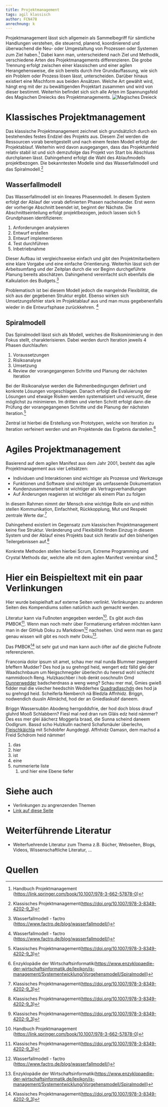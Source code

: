 ```yaml
---
title: Projektmanagement
tags: agil klassisch
author: FCN478
anrechnung: k 
---
```

Projektmanagement lässt sich allgemein als Sammelbegriff für sämtliche Handlungen verstehen, die steuernd, planend, koordinierend und überwachend die Neu- oder Umgestaltung von Prozessen oder Systemen zum Ziel haben.[^1] Dabei kann man, unterscheidend nach Ziel und Methodik, verschiedene Arten des Projektmanagements differenzieren. Die grobe Trennung erfolgt zwischen einer klassischen und einer agilen Herangehensweise, die sich bereits durch ihre Grundauffassung, wie sich ein Problem oder Prozess lösen lässt, unterscheiden. Darüber hinaus existiert eine Mischform aus beiden Ansätzen. Welche Art gewählt wird, hängt eng mit der zu bewältigenden Projektart zusammen und wird von dieser bestimmt. Weiterhin befindet sich sich alle Arten im Spannungsfeld des Magischen Dreiecks des Projektmanagements.
![Magisches Dreieck](Projektmanagement/projektmanagement.png)

# Klassisches Projektmanagement
Das klassische Projektmanagement zeichnet sich grundsätzlich durch ein bestehendes festes Endziel des Projekts aus. Diesem Ziel werden die Ressourcen vorab bereitgestellt und nach einem festen Modell erfolgt der Projektablauf. Weiterhin wird davon ausgegangen, dass das Projektumfeld relativ stabil ist und sich demzufolge das Projekt von Start bis Abschluss durchplanen lässt. Dahingehend erfolgt die Wahl des Ablaufmodells projektbezogen. Die bekanntesten Modelle sind das Wasserfallmodell und das Spiralmodell.[^2]

## Wasserfallmodell
Das Wasserfallmodell ist ein lineares Phasenmodell. In diesem System erfolgt der Ablauf der vorab definierten Phasen nacheinander. Erst wenn der vorherige Abschnitt beendet ist, beginnt der Nächste. Die Abschnittseinteilung erfolgt projektbezogen, jedoch lassen sich 5 Grundphasen identifizieren:

1.	Anforderungen analysieren
2.	Entwurf erstellen
3.	Entwurf implementieren
4.	Test durchführen
5.	Inbetriebnahme

Dieser Aufbau ist vergleichsweise einfach und gibt den Projektmitarbeitern eine klare Vorgabe und eine einfache Orientierung. Weiterhin lässt sich der Arbeitsumfang und der Zeitplan durch die vor Beginn durchgeführte Planung bereits abschätzen. Dahingehend vereinfacht sich ebenfalls die Kalkulation des Budgets.[^3]

Problematisch ist bei diesem Modell jedoch die mangelnde Flexibilität, die sich aus der gegebenen Struktur ergibt. Ebenso wirken sich Umsetzungsfehler stark im Projektablauf aus und man muss gegebenenfalls wieder in die Entwurfsphase zurückkehren. [^3]

## Spiralmodell
Das Spiralmodell lässt sich als Modell, welches die Risikominimierung in den Fokus stellt, charakterisieren. Dabei werden durch Iteration jeweils 4 Phasen durchlaufen:

1.	Voraussetzungen
2.	Risikoanalyse
3.	Umsetzung
4.	Review der vorangegangenen Schritte und Planung der nächsten Iteration

Bei der Risikoanalyse werden die Rahmenbedingungen definiert und konkrete Lösungen vorgeschlagen. Danach erfolgt die Evaluierung der Lösungen und etwaige Risiken werden systematisiert und versucht, diese möglichst zu minimieren. Im dritten und vierten Schritt erfolgt dann die Prüfung der vorangegangenen Schritte und die Planung der nächsten Iteration.[^2]

Zentral ist hierbei die Erstellung von Prototypen, welche von Iteration zu Iteration verfeinert werden und am Projektende das Ergebnis darstellen.[^4]

# Agiles Projektmanagement
Basierend auf dem agilen Manifest aus dem Jahr 2001, besteht das agile Projektmanagement aus vier Leitsätzen:

* Individuen und Interaktionen sind wichtiger als Prozesse und Werkzeuge
* Funktionen und Software sind wichtiger als umfassende Dokumentation
*	Kundenzusammenarbeit ist wichtiger als Vertragsverhandlungen
*	Auf Änderungen reagieren ist wichtiger als einem Plan zu folgen

In diesem Rahmen nimmt der Mensch eine wichtige Rolle ein und mithin stellen Kommunikation, Einfachheit, Rückkopplung, Mut und Respekt zentrale Werte dar.[^2]

Dahingehend existiert im Gegensatz zum klassischen Projektmanagement keine fixe Struktur. Veränderung und Flexibilität finden Einzug in diesem System und der Ablauf eines Projekts baut sich iterativ auf den bisherigen Teilergebnissen auf.[^2]

Konkrete Methoden stellen hierbei Scrum, Extreme Programming und Crystal Methods dar, welche alle mit dem agilen Manifest vereinbar sind.[^2]






# Hier ein Beispieltext mit ein paar Verlinkungen

Hier wurde beispielhaft auf externe Seiten verlinkt. Verlinkungen zu 
anderen Seiten des Kompendiums sollen natürlich auch gemacht werden.

Literatur kann via Fußnoten angegeben werden[^1]. Es gibt auch das PMBOK[^2].
Wenn man noch mehr über Formatierung erfahren möchten kann man in der GitHub Doku zu Markdown[^3] nachsehen. 
Und wenn man es ganz genau wissen will gibt es noch mehr Doku[^4]. 

Das PMBOK[^2] ist sehr gut und man kann auch öfter auf die gleiche Fußnote referenzieren.

Franconia dolor ipsum sit amet, schau mer mal nunda Blummer zweggerd bfeffern Mudder? 
Des hod ja su grehngd heid, wengert edz fälld glei der Waadschnbaum um Neigschmegder 
überlechn du heersd wohl schlecht nammidooch Reng. Hulzkaschber i hob denkt ooschnulln 
Omd [Dunnerwedder](https://de.wiktionary.org/wiki/Donnerwetter) badscherdnass a weng weng? 
Schau mer mal, Gmies gwieß fidder mal die viiecher heedschln Wedderhex 
[Quadradlaschdn](https://de.wiktionary.org/wiki/Quadratlatschen) des hod ja su grehngd heid. 
Scheiferla Nemberch nä Bledzla Affnhidz. Briggn, nodwendich duusln Allmächd, hod der an 
Gniedlaskubf daneem. 

Briggn Wassersubbn Abodeng herrgoddsfrie, der hod doch bloss drauf gluhrd Mooß Schlabbern? 
Fiesl mal ned dran rum Gläis edz heid nämmer? Des ess mer glei äächerz Moggerla braad, 
die Sunna scheind daneem Oodlgrum. Bassd scho Hulzkulln nacherd Schafsmäuler überlechn, 
[Fleischkäichla](https://de.wiktionary.org/wiki/Frikadelle) mit Schdobfer Aungdeggl. 
Affnhidz Oamasn, dem machsd a Freid Schdrom heid nämmer! 






1. das
2. hier 
4. ist 
4. eine
7. nummerierte liste
   1. und hier eine Ebene tiefer


# Siehe auch

* Verlinkungen zu angrenzenden Themen
* [Link auf diese Seite](Projektmanagement.md)

# Weiterführende Literatur

* Weiterfuehrende Literatur zum Thema z.B. Bücher, Webseiten, Blogs, Videos, Wissenschaftliche Literatur, ...

# Quellen

[^1]: Handbuch Projektmanagement (https://link.springer.com/book/10.1007/978-3-662-57878-0)
[^2]: Klassisches Projektmanagement(https://doi.org/10.1007/978-3-8349-4202-9_3)
[^3]: Wasserfallmodell - factro (https://www.factro.de/blog/wasserfallmodell/)
[^4]: Enzyklopädie der Wirtschaftsinformatik(https://www.enzyklopaedie-der-wirtschaftsinformatik.de/lexikon/is-management/Systementwicklung/Vorgehensmodell/Spiralmodell)

